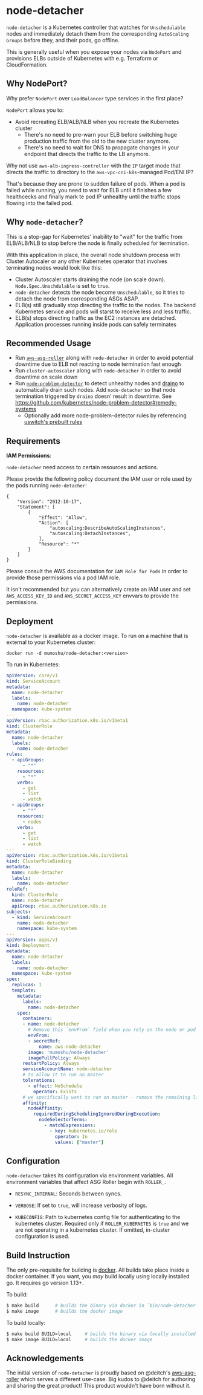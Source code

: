 # node-detacher

`node-detacher` is a Kubernetes controller that watches for `Unschedulable` nodes and immediately detach them from the corresponding `AutoScaling Groups` before they, and their pods, go offline.

This is generally useful when you expose your nodes via `NodePort` and provisions ELBs outside of Kubernetes with e.g. Terraform or CloudFormation.

## Why NodePort?

Why prefer `NodePort` over `LoadBalancer` type services in the first place?

`NodePort` allows you to:

- Avoid recreating ELB/ALB/NLB when you recreate the Kubernetes cluster
  - There's no need to pre-warn your ELB before switching huge production traffic from the old to the new cluster anymore.
  - There's no need to wait for DNS to propagate changes in your endpoint that directs the traffic to the LB anymore.

Why not use `aws-alb-ingress-controller` with the `IP` target mode that directs the traffic to directory to the `aws-vpc-cni-k8s`-managed Pod/ENI IP?

That's because they are prone to sudden failure of pods. When a pod is failed while running, you need to wait for ELB until it finishes a few healthcecks and finally mark te pod IP unhealthy until the traffic stops flowing into the failed pod.

## Why `node-detacher`?

This is a stop-gap for Kubernetes' inability to "wait" for the traffic from ELB/ALB/NLB to stop before the node is finally scheduled for termination.

With this application in place, the overall node shutdown process with Cluster Autocaler or any other Kubernetes operator that involves terminating nodes would look like this:

- Cluster Autoscaler starts draining the node (on scale down). `Node.Spec.Unschdulable` is set to `true`.
- `node-detacher` detects the node become `Unschedulable`, so it tries to detach the node from corresponding ASGs ASAP.
- ELB(s) still gradually stop directing the traffic to the nodes. The backend Kubernetes service and pods will starst to receive less and less traffic.
- ELB(s) stops directing traffic as the EC2 instances are detached. Application processes running inside pods can safely terminates

## Recommended Usage

- Run [`aws-asg-roller`](https://github.com/deitch/aws-asg-roller) along with `node-detacher` in order to avoid potential downtime due to ELB not reacting to node termination fast enough
- Run `cluster-autoscaler` along with `node-detacher` in order to avoid downtime on scale down
- Run [`node-problem-detector`](https://github.com/kubernetes/node-problem-detector) to detect unhealthy nodes and [draino](https://github.com/planetlabs/draino) to automatically drain such nodes. Add `node-detacher` so that node termination triggered by `draino` doesn' result in downtime. See https://github.com/kubernetes/node-problem-detector#remedy-systems
  - Optionally add more node-problem-detector rules by referencing [uswitch's prebuilt rules](https://github.com/uswitch/node-problem-detector)

## Requirements

**IAM Permissions**:

`node-detacher` need access to certain resources and actions.

Please provide the following policy document the IAM user or role used by the pods running `node-detacher`:

```
{
    "Version": "2012-10-17",
    "Statement": [
        {
            "Effect": "Allow",
            "Action": [
                "autoscaling:DescribeAutoScalingInstances",
                "autoscaling:DetachInstances",
            ],
            "Resource": "*"
        }
    ]
}
```

Please consult the AWS documentation for `IAM Role for Pods` in order to provide those permissions via a pod IAM role.

It isn't recommended but you can alternatively create an IAM user and set `AWS_ACCESS_KEY_ID` and `AWS_SECRET_ACCESS_KEY` envvars to provide the permissions.

## Deployment

`node-detacher` is available as a docker image. To run on a machine that is external to your Kubernetes cluster:

```
docker run -d mumoshu/node-detacher:<version>
```

To run in Kubernetes:

```yml
apiVersion: core/v1
kind: ServiceAccount
metadata:
  name: node-detacher
  labels:
    name: node-detacher
  namespace: kube-system
---
apiVersion: rbac.authorization.k8s.io/v1beta1
kind: ClusterRole
metadata:
  name: node-detacher
  labels:
    name: node-detacher
rules:
  - apiGroups:
      - "*"
    resources:
      - "*"
    verbs:
      - get
      - list
      - watch
  - apiGroups:
      - "*"
    resources:
      - nodes
    verbs:
      - get
      - list
      - watch
---
apiVersion: rbac.authorization.k8s.io/v1beta1
kind: ClusterRoleBinding
metadata:
  name: node-detacher
  labels:
    name: node-detacher
roleRef:
  kind: ClusterRole
  name: node-detacher
  apiGroup: rbac.authorization.k8s.io
subjects:
  - kind: ServiceAccount
    name: node-detacher
    namespace: kube-system
---
apiVersion: apps/v1
kind: Deployment
metadata:
  name: node-detacher
  labels:
    name: node-detacher
  namespace: kube-system
spec:
  replicas: 1
  template:
    metadata:
      labels:
        name: node-detacher
    spec:
      containers:
      - name: node-detacher
        # Remove this `envFrom` field when you rely on the node or pod IAM role
        envFrom:
        - secretRef:
            name: aws-node-detacher
        image: 'mumoshu/node-detacher'
        imagePullPolicy: Always
      restartPolicy: Always
      serviceAccountName: node-detacher
      # to allow it to run on master
      tolerations:
        - effect: NoSchedule
          operator: Exists
      # we specifically want to run on master - remove the remaining lines if you do not care where it runns
      affinity:
        nodeAffinity:
          requiredDuringSchedulingIgnoredDuringExecution:
            nodeSelectorTerms:
              - matchExpressions:
                - key: kubernetes.io/role
                  operator: In
                  values: ["master"]
```

## Configuration

`node-detacher` takes its configuration via environment variables. All environment variables that affect ASG Roller begin with `ROLLER_`.

* `RESYNC_INTERNAL`: Seconds between syncs.

* `VERBOSE`: If set to `true`, will increase verbosity of logs.

* `KUBECONFIG`: Path to kubernetes config file for authenticating to the kubernetes cluster. Required only if `ROLLER_KUBERNETES` is `true` and we are not operating in a kubernetes cluster. If omitted, in-cluster configuration is used.

## Build Instruction

The only pre-requisite for building is [docker](https://docker.com). All builds take place inside a docker container. If you want, you _may_ build locally using locally installed go. It requires go version 1.13+.

To build:

```sh
$ make build      # builds the binary via docker in `bin/node-detacher-${OS}-${ARCH}
$ make image      # builds the docker image
```

To build locally:

```sh
$ make build BUILD=local     # builds the binary via locally installed go in `bin/node-detacher-${OS}-${ARCH}
$ make image BUILD=local     # builds the docker image
```

## Acknowledgements

The initial version of `node-detacher` is proudly based on @deitch's [aws-asg-roller](https://github.com/deitch/aws-asg-roller) which serves a different use-case. Big kudos to @deitch for authoring and sharing the great product! This product wouldn't have born without it.
